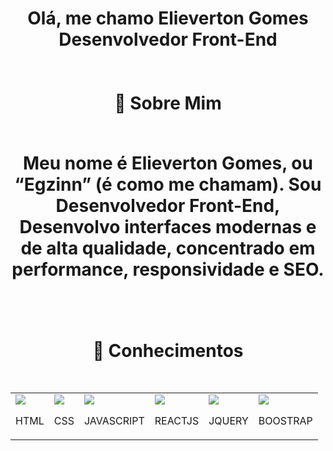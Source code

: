  <h1 align="center">
 Olá, me chamo Elieverton Gomes<br>Desenvolvedor Front-End
 <br/><br/><br/>
  🚀 Sobre Mim
 <br/><br/>
 <p>Meu nome é Elieverton Gomes, ou “Egzinn” (é como me chamam). Sou Desenvolvedor Front-End, Desenvolvo interfaces modernas e de alta qualidade, concentrado em performance, responsividade e SEO.</p>
 <br><br>
 🚀 Conhecimentos
 <br/><br/>
 <table align="center">
  <tr>
    <td><img src="https://elievertongomes.site/images/html5-1.png"/><p>HTML</p></td>
    <td><img src="https://elievertongomes.site/images/css3-1.png"/><p>CSS</p></td>
    <td><img src="https://elievertongomes.site/images/js5-1.png"/><p>JAVASCRIPT</p></td>
    <td><img src="https://elievertongomes.site/images/react-1.png"/><p>REACTJS</p></td>
    <td><img src="https://elievertongomes.site/images/jquery-1.png"/><p>JQUERY</p></td>
    <td><img src="https://elievertongomes.site/images/boostrap-1.png"/><p>BOOSTRAP</p></td>
  </tr>
 </table>
 </h1>
